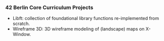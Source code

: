 ### 42 Berlin Core Curriculum Projects

- Libft: collection of foundational library functions re-implemented from scratch.
- Wireframe 3D: 3D wireframe modeling of (landscape) maps on X-Window.
